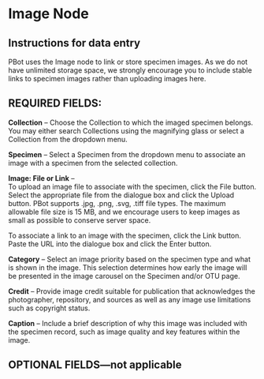 # Image Node
## Instructions for data entry
PBot uses the Image node to link or store specimen images. As we do not have unlimited storage space, we strongly encourage you to include stable links to specimen images rather than uploading images here.

## REQUIRED FIELDS:

**Collection** – Choose the Collection to which the imaged specimen belongs. You may either search Collections using the magnifying glass or select a Collection from the dropdown menu. 

**Specimen** – Select a Specimen from the dropdown menu to associate an image with a specimen from the selected collection.

**Image: File or Link** –<br>
To upload an image file to associate with the specimen, click the File button. Select the appropriate file from the dialogue box and click the Upload button. PBot supports .jpg, .png, .svg, .tiff file types. The maximum allowable file size is 15 MB, and we encourage users to keep images as small as possible to conserve server space.

To associate a link to an image with the specimen, click the Link button. Paste the URL into the dialogue box and click the Enter button.

**Category** – Select an image priority based on the specimen type and what is shown in the image. This selection determines how early the image will be presented in the image carousel on the Specimen and/or OTU page.

**Credit** – Provide image credit suitable for publication that acknowledges the photographer, repository, and sources as well as any image use limitations such as copyright status. 

**Caption** – Include a brief description of why this image was included with the specimen record, such as image quality and key features within the image. 

## OPTIONAL FIELDS—not applicable
